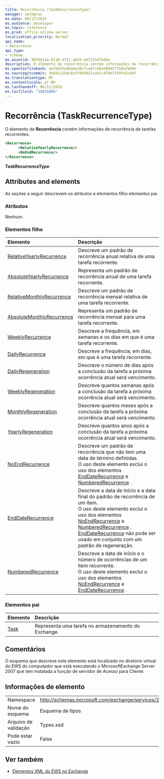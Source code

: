 ```yaml
---
title: Recorrência (TaskRecurrenceType)
manager: sethgros
ms.date: 09/17/2015
ms.audience: Developer
ms.topic: reference
ms.prod: office-online-server
localization_priority: Normal
api_name:
- Recurrence
api_type:
- schema
ms.assetid: 99f8414a-9110-4721-a6e5-ebf225d7ed0a
description: O elemento de recorrência contém informações de recorrência de tarefas recorrentes.
ms.openlocfilehash: ae2bb35e89a0a50c7ca67cb0e580427150afb99e
ms.sourcegitcommit: 34041125dc8c5f993b21cebfc4f8b72f0fd2cb6f
ms.translationtype: MT
ms.contentlocale: pt-BR
ms.lasthandoff: 06/11/2018
ms.locfileid: "19825006"
---
```

# <a name="recurrence-taskrecurrencetype"></a>Recorrência (TaskRecurrenceType)

O elemento de **Recorrência** contém informações de recorrência de tarefas recorrentes. 
  
```xml
<Recurrence>
      <RelativeYearlyRecurrence/>
      <NoEndRecurrence/>
</Recurrence>
```

 **TaskRecurrenceType**
## <a name="attributes-and-elements"></a>Attributes and elements

As seções a seguir descrevem os atributos e elementos filho elementos pai.
  
### <a name="attributes"></a>Atributos

Nenhum.
  
### <a name="child-elements"></a>Elementos filho

|**Elemento**|**Descrição**|
|:-----|:-----|
|[RelativeYearlyRecurrence](relativeyearlyrecurrence.md) <br/> |Descreve um padrão de recorrência anual relativa de uma tarefa recorrente.  <br/> |
|[AbsoluteYearlyRecurrence](absoluteyearlyrecurrence.md) <br/> |Representa um padrão de recorrência anual de uma tarefa recorrente.  <br/> |
|[RelativeMonthlyRecurrence](relativemonthlyrecurrence.md) <br/> |Descreve um padrão de recorrência mensal relativa de uma tarefa recorrente.  <br/> |
|[AbsoluteMonthlyRecurrence](absolutemonthlyrecurrence.md) <br/> |Representa um padrão de recorrência mensal para uma tarefa recorrente.  <br/> |
|[WeeklyRecurrence](weeklyrecurrence.md) <br/> |Descreve a frequência, em semanas e os dias em que é uma tarefa recorrente.  <br/> |
|[DailyRecurrence](dailyrecurrence.md) <br/> |Descreve a frequência, em dias, em que é uma tarefa recorrente.  <br/> |
|[DailyRegeneration](dailyregeneration.md) <br/> |Descreve o número de dias após a conclusão da tarefa a próxima ocorrência atual será vencimento.  <br/> |
|[WeeklyRegeneration](weeklyregeneration.md) <br/> |Descreve quantos semanas após a conclusão da tarefa a próxima ocorrência atual será vencimento.  <br/> |
|[MonthlyRegeneration](monthlyregeneration.md) <br/> |Descreve quantos meses após a conclusão da tarefa a próxima ocorrência atual será vencimento.  <br/> |
|[YearlyRegeneration](yearlyregeneration.md) <br/> |Descreve quantos anos após a conclusão da tarefa a próxima ocorrência atual será vencimento.  <br/> |
|[NoEndRecurrence](noendrecurrence.md) <br/> |Descreve um padrão de recorrência que não tem uma data de término definidas.  <br/> O uso deste elemento exclui o uso dos elementos [EndDateRecurrence](enddaterecurrence.md) e [NumberedRecurrence](numberedrecurrence.md) .  <br/> |
|[EndDateRecurrence](enddaterecurrence.md) <br/> |Descreve a data de início e a data final do padrão de recorrência de um item.  <br/> O uso deste elemento exclui o uso dos elementos [NoEndRecurrence](noendrecurrence.md) e [NumberedRecurrence](numberedrecurrence.md) .  <br/> [EndDateRecurrence](enddaterecurrence.md) não pode ser usado em conjunto com um padrão de regeneração.  <br/> |
|[NumberedRecurrence](numberedrecurrence.md) <br/> |Descreve a data de início e o número de ocorrências de um item recorrente.  <br/> O uso deste elemento exclui o uso dos elementos [NoEndRecurrence](noendrecurrence.md) e [EndDateRecurrence](enddaterecurrence.md) .  <br/> |
   
### <a name="parent-elements"></a>Elementos pai

|**Elemento**|**Descrição**|
|:-----|:-----|
|[Task](task.md) <br/> |Representa uma tarefa no armazenamento do Exchange.  <br/> |
   
## <a name="remarks"></a>Comentários

O esquema que descreve este elemento está localizado no diretório virtual do EWS do computador que está executando o MicrosoftExchange Server 2007 que tem instalada a função de servidor de Acesso para Cliente.
  
## <a name="element-information"></a>Informações de elemento

|||
|:-----|:-----|
|Namespace  <br/> |http://schemas.microsoft.com/exchange/services/2006/types  <br/> |
|Nome do esquema  <br/> |Esquema de tipos  <br/> |
|Arquivo de validação  <br/> |Types.xsd  <br/> |
|Pode estar vazio  <br/> |False  <br/> |
   
## <a name="see-also"></a>Ver também



- [Elementos XML do EWS no Exchange](ews-xml-elements-in-exchange.md)

